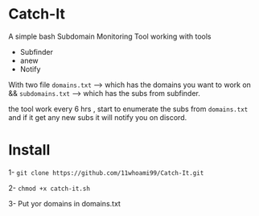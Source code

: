 # Catch-It
A simple bash Subdomain Monitoring Tool working with tools

- Subfinder 
- anew
- Notify 

With two file `domains.txt` --> which has the domains you want to work on && `subdomains.txt` --> which has the subs from subfinder.

the tool work every 6 hrs , start to enumerate the subs from `domains.txt` and if it get any new subs it will notify you on discord.

# Install 

1- `git clone https://github.com/11whoami99/Catch-It.git`

2- `chmod +x catch-it.sh`

3- Put yor domains in domains.txt
